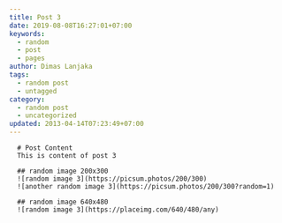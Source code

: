 ```yaml
---
title: Post 3
date: 2019-08-08T16:27:01+07:00
keywords:
  - random
  - post
  - pages
author: Dimas Lanjaka
tags:
  - random post
  - untagged
category:
  - random post
  - uncategorized
updated: 2013-04-14T07:23:49+07:00
---
```


      # Post Content
      This is content of post 3

      ## random image 200x300
      ![random image 3](https://picsum.photos/200/300)
      ![another random image 3](https://picsum.photos/200/300?random=1)

      ## random image 640x480
      ![random image 3](https://placeimg.com/640/480/any)
      